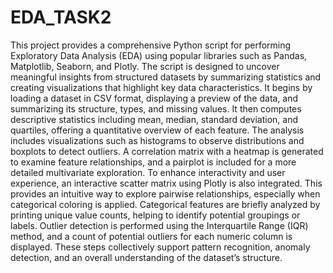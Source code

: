 # EDA_TASK2
This project provides a comprehensive Python script for performing Exploratory Data Analysis (EDA) using popular libraries such as Pandas, Matplotlib, Seaborn, and Plotly. The script is designed to uncover meaningful insights from structured datasets by summarizing statistics and creating visualizations that highlight key data characteristics. It begins by loading a dataset in CSV format, displaying a preview of the data, and summarizing its structure, types, and missing values. It then computes descriptive statistics including mean, median, standard deviation, and quartiles, offering a quantitative overview of each feature. The analysis includes visualizations such as histograms to observe distributions and boxplots to detect outliers. A correlation matrix with a heatmap is generated to examine feature relationships, and a pairplot is included for a more detailed multivariate exploration. To enhance interactivity and user experience, an interactive scatter matrix using Plotly is also integrated. This provides an intuitive way to explore pairwise relationships, especially when categorical coloring is applied. Categorical features are briefly analyzed by printing unique value counts, helping to identify potential groupings or labels. Outlier detection is performed using the Interquartile Range (IQR) method, and a count of potential outliers for each numeric column is displayed. These steps collectively support pattern recognition, anomaly detection, and an overall understanding of the dataset’s structure.
